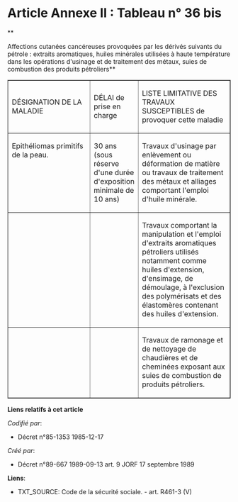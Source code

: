 # Article Annexe II : Tableau n° 36 bis

**

Affections cutanées cancéreuses provoquées par les dérivés suivants du pétrole : extraits aromatiques, huiles minérales
utilisées à haute température dans les opérations d'usinage et de traitement des métaux, suies de combustion des produits
pétroliers**

<table align="center" border="1" cellpadding="0" cellspacing="0" width="605">
  <tbody>
    <tr>
      <td width="246">

DÉSIGNATION DE LA MALADIE

</td>
      <td width="76">

DÉLAI de prise en charge

</td>
      <td width="284">

LISTE LIMITATIVE DES TRAVAUX SUSCEPTIBLES de provoquer cette maladie

</td>
    </tr>
    <tr>
      <td valign="top" width="246">

Epithéliomas primitifs de la peau.

</td>
      <td valign="top" width="76">

30 ans (sous réserve d'une durée d'exposition minimale de 10 ans)

</td>
      <td valign="top" width="284">

Travaux d'usinage par enlèvement ou déformation de matière ou travaux de traitement des métaux et alliages comportant
l'emploi d'huile minérale.

</td>
    </tr>
    <tr>
      <td valign="top" width="246">
      </td><td valign="top" width="76">
      </td><td valign="top" width="284">

Travaux comportant la manipulation et l'emploi d'extraits aromatiques pétroliers utilisés notamment comme huiles d'extension,
d'ensimage, de démoulage, à l'exclusion des polymérisats et des élastomères contenant des huiles d'extension.

</td>
    </tr>
    <tr>
      <td valign="top" width="246">
      </td><td valign="top" width="76">
      </td><td valign="top" width="284">

Travaux de ramonage et de nettoyage de chaudières et de cheminées exposant aux suies de combustion de produits pétroliers.

</td>
    </tr>
  </tbody>
</table>

**Liens relatifs à cet article**

_Codifié par_:

  - Décret n°85-1353 1985-12-17

_Créé par_:

  - Décret n°89-667 1989-09-13 art. 9 JORF 17 septembre 1989

**Liens**:

  - TXT_SOURCE: Code de la sécurité sociale. - art. R461-3 (V)
